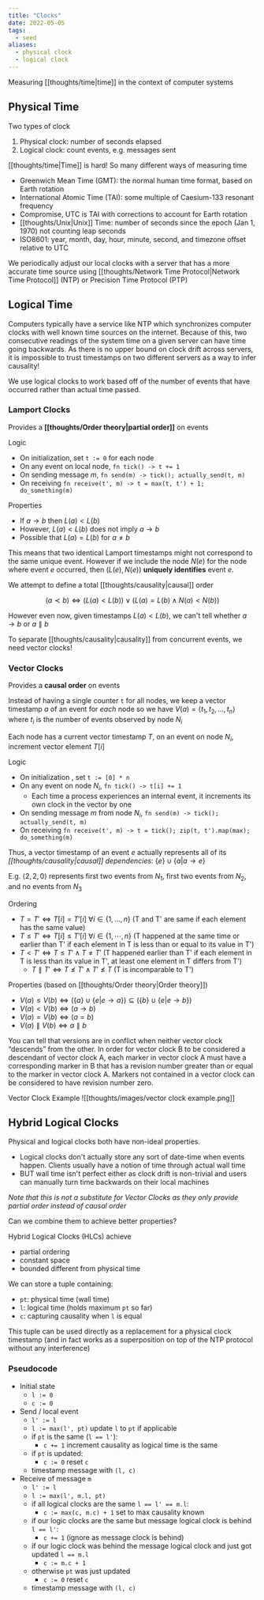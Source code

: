 ```yaml
---
title: "Clocks"
date: 2022-05-05
tags:
  - seed
aliases:
  - physical clock
  - logical clock
---
```


Measuring [[thoughts/time|time]] in the context of computer systems

## Physical Time

Two types of clock

1. Physical clock: number of seconds elapsed
2. Logical clock: count events, e.g. messages sent

[[thoughts/time|Time]] is hard! So many different ways of measuring time

- Greenwich Mean Time (GMT): the normal human time format, based on Earth rotation
- International Atomic Time (TAI): some multiple of Caesium-133 resonant frequency
- Compromise, UTC is TAI with corrections to account for Earth rotation
- [[thoughts/Unix|Unix]] Time: number of seconds since the epoch (Jan 1, 1970) not counting leap seconds
- ISO8601: year, month, day, hour, minute, second, and timezone offset relative to UTC

We periodically adjust our local clocks with a server that has a more accurate time source using [[thoughts/Network Time Protocol|Network Time Protocol]] (NTP) or Precision Time Protocol (PTP)

## Logical Time

Computers typically have a service like NTP which synchronizes computer clocks with well known time sources on the internet. Because of this, two consecutive readings of the system time on a given server can have time going backwards. As there is no upper bound on clock drift across servers, it is impossible to trust timestamps on two different servers as a way to infer causality!

We use logical clocks to work based off of the number of events that have occurred rather than actual time passed.

### Lamport Clocks

Provides a **[[thoughts/Order theory|partial order]]** on events

Logic

- On initialization, set `t := 0` for each node
- On any event on local node, `fn tick() -> t += 1`
- On sending message $m$, `fn send(m) -> tick(); actually_send(t, m)`
- On receiving `fn receive(t', m) -> t = max(t, t') + 1; do_something(m)`

Properties

- If $a \rightarrow b$ then $L(a) < L(b)$
- However, $L(a) < L(b)$ does not imply $a \rightarrow b$
- Possible that $L(a) = L(b)$ for $a \neq b$

This means that two identical Lamport timestamps might not correspond to the same unique event. However if we include the node $N(e)$ for the node where event $e$ occurred, then $(L(e), N(e))$ **uniquely identifies** event $e$.

We attempt to define a total [[thoughts/causality|causal]] order

$$(a \prec b) \iff (L(a) < L(b)) \lor (L(a) = L(b) \land N(a) < N(b))$$

However even now, given timestamps $L(a) < L(b)$, we can't tell whether $a \rightarrow b$ or $a \parallel b$

To separate [[thoughts/causality|causality]] from concurrent events, we need vector clocks!

### Vector Clocks

Provides a **causal order** on events

Instead of having a single counter `t` for all nodes, we keep a vector timestamp $a$ of an event for _each_ node so we have $V(a) = \langle t_1, t_2, \ldots, t_n \rangle$ where $t_i$ is the number of events observed by node $N_i$

Each node has a current vector timestamp $T$, on an event on node $N_i$, increment vector element $T[i]$

Logic

- On initialization , set `t := [0] * n`
- On any event on node $N_i$, `fn tick() -> t[i] += 1`
  - Each time a process experiences an internal event, it increments its own clock in the vector by one
- On sending message $m$ from node $N_i$, `fn send(m) -> tick(); actually_send(t, m)`
- On receiving `fn receive(t', m) -> t = tick(); zip(t, t').map(max); do_something(m)`

Thus, a vector timestamp of an event $e$ actually represents all of its _[[thoughts/causality|causal]] dependencies_: $\{ e \} \cup \{a | a \rightarrow e \}$

E.g. $\langle 2, 2, 0 \rangle$ represents first two events from $N_1$, first two events from $N_2$, and no events from $N_3$

Ordering

- $T= T' \iff T[i] = T'[i] \ \forall i \in \{1, \ldots, n\}$ (T and T' are same if each element has the same value)
- $T \leq T' \iff T[i] \leq T'[i] \ \forall i \in \{1, \cdots, n\}$ (T happened at the same time or earlier than T' if each element in T is less than or equal to its value in T')
- $T < T' \iff T \leq T' \land T \neq T'$ (T happened earlier than T' if each element in T is less than its value in T', at least one element in T differs from T')
  - $T \parallel T' \iff T \nleq T' \land T' \nleq T$ (T is incomparable to T')

Properties (based on [[thoughts/Order theory|Order theory]])

- $V(a) \leq V(b) \iff (\{a\} \cup \{e | e \rightarrow a\}) \subseteq (\{b\} \cup \{e | e \rightarrow b\})$
- $V(a) < V(b) \iff (a \rightarrow b)$
- $V(a) = V(b) \iff (a = b)$
- $V(a) \parallel V(b) \iff a \parallel b$

You can tell that versions are in conflict when neither vector clock “descends” from the other. In order for vector clock B to be considered a descendant of vector clock A, each marker in vector clock A must have a corresponding marker in B that has a revision number greater than or equal to the marker in vector clock A. Markers not contained in a vector clock can be considered to have revision number zero.

Vector Clock Example
![[thoughts/images/vector clock example.png]]

## Hybrid Logical Clocks

Physical and logical clocks both have non-ideal properties.

- Logical clocks don't actually store any sort of date-time when events happen. Clients usually have a notion of time through actual wall time
- BUT wall time isn't perfect either as clock drift is non-trivial and users can manually turn time backwards on their local machines

_Note that this is not a substitute for Vector Clocks as they only provide partial order instead of causal order_

Can we combine them to achieve better properties?

Hybrid Logical Clocks (HLCs) achieve

- partial ordering
- constant space
- bounded different from physical time

We can store a tuple containing:

- `pt`: physical time (wall time)
- `l`: logical time (holds maximum `pt` so far)
- `c`: capturing causality when `l` is equal

This tuple can be used directly as a replacement for a physical clock timestamp (and in fact works as a superposition on top of the NTP protocol without any interference)

### Pseudocode

- Initial state
  - `l := 0`
  - `c := 0`
- Send / local event
  - `l' := l`
  - `l := max(l', pt)` update `l` to `pt` if applicable
  - if `pt` is the same (`l == l'`):
    - `c += 1` increment causality as logical time is the same
  - if `pt` is updated:
    - `c := 0` reset `c`
  - timestamp message with `(l, c)`
- Receive of message `m`
  - `l' := l`
  - `l := max(l', m.l, pt)`
  - if all logical clocks are the same `l == l' == m.l`:
    - `c := max(c, m.c) + 1` set to max causality known
  - if our logic clocks are the same but message logical clock is behind `l == l'`:
    - `c += 1` (ignore as message clock is behind)
  - if our logic clock was behind the message logical clock and just got updated `l == m.l`
    - `c := m.c + 1`
  - otherwise `pt` was just updated
    - `c := 0` reset `c`
  - timestamp message with `(l, c)`
